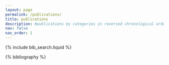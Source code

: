 ```yaml
---
layout: page
permalink: /publications/
title: publications
description: #publications by categories in reversed chronological order. generated by jekyll-scholar.
nav: false
nav_order: 1
---
```


<!-- _pages/publications.md -->

<!-- Bibsearch Feature -->

{% include bib_search.liquid %}

<div class="publications">

{% bibliography %}

</div>

